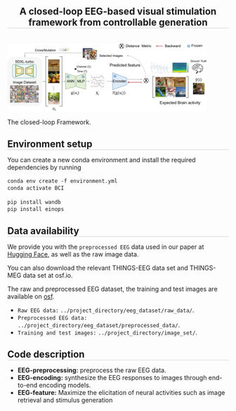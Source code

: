 <div align="center">

<h2 style="border-bottom: 1px solid lightgray;">A closed-loop EEG-based visual stimulation framework from controllable generation</h2>


</div>

<br/>

</div>

<!--  -->
<img src="fig_framework.jpg" alt="fig_framework.pdf" style="max-width: 90%; height: auto;"/>  

The closed-loop Framework.


<!-- ## Environment setup -->
<h2 style="border-bottom: 1px solid lightgray; margin-bottom: 5px;">Environment setup</h2>


You can  create a new conda environment and install the required dependencies by running
```
conda env create -f environment.yml
conda activate BCI

pip install wandb
pip install einops
```

<!-- ## Data availability -->
<h2 style="border-bottom: 1px solid lightgray; margin-bottom: 5px;">Data availability</h2>

We provide you with the ``preprocessed EEG`` data used in our paper at [Hugging Face](https://huggingface.co/datasets/LidongYang/EEG_Image_decode), as well as the raw image data.


You can also download the relevant THINGS-EEG data set and THINGS-MEG data set at osf.io.

The raw and preprocessed EEG dataset, the training and test images are available on [osf](https://osf.io/3jk45/).
- ``Raw EEG data:`` `../project_directory/eeg_dataset/raw_data/`.
- ``Preprocessed EEG data:`` `../project_directory/eeg_dataset/preprocessed_data/`.
- ``Training and test images:`` `../project_directory/image_set/`.


<!-- ## Code description -->
<h2 style="border-bottom: 1px solid lightgray; margin-bottom: 5px;">Code description</h2>

* **EEG-preprocessing:** preprocess the raw EEG data.
* **EEG-encoding:** synthesize the EEG responses to images through end-to-end encoding models.
* **EEG-feature:**  Maximize the elicitation of neural activities such as image retrieval and stimulus generation





